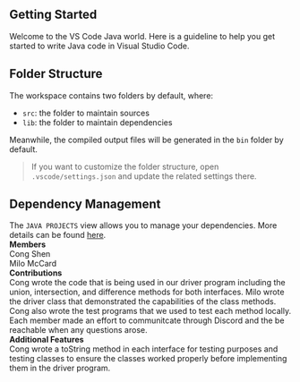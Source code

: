 ## Getting Started

Welcome to the VS Code Java world. Here is a guideline to help you get started to write Java code in Visual Studio Code.

## Folder Structure

The workspace contains two folders by default, where:

- `src`: the folder to maintain sources
- `lib`: the folder to maintain dependencies

Meanwhile, the compiled output files will be generated in the `bin` folder by default.

> If you want to customize the folder structure, open `.vscode/settings.json` and update the related settings there.

## Dependency Management

The `JAVA PROJECTS` view allows you to manage your dependencies. More details can be found [here](https://github.com/microsoft/vscode-java-dependency#manage-dependencies).\
**Members**\
Cong Shen\
Milo McCard\
**Contributions**\
Cong wrote the code that is being used in our driver program including the union, intersection, and difference methods for both interfaces. Milo wrote the driver class that demonstrated the capabilities of the class methods. Cong also wrote the test programs that we used to test each method locally. Each member made an effort to communitcate through Discord and the be reachable when any questions arose. \
**Additional Features**\
Cong wrote a toString method in each interface for testing purposes and testing classes to ensure the classes worked properly before implementing them in the driver program.

